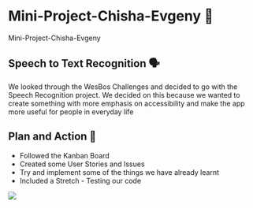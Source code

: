 # Mini-Project-Chisha-Evgeny 📘
Mini-Project-Chisha-Evgeny

## Speech to Text Recognition 🗣️
We looked through the WesBos Challenges and decided to go with the Speech Recognition project. We decided on this because we wanted to create something with more emphasis on accessibility and make the app more useful for people in everyday life



## Plan and Action 📝
 - Followed the Kanban Board
 - Created some User Stories and Issues
 - Try and implement some of the things we have already learnt
 - Included a Stretch - Testing our code 

![](https://www.google.com/search?q=insert+organise+gif&rlz=1C5CHFA_enGB903GB903&tbm=isch&source=iu&ictx=1&fir=AgPBrdYXDwQbvM%252CqfAjy9YfgYfcoM%252C_&vet=1&usg=AI4_-kTaTiBhBJ1D6ZRxyykQpWOuVlV8kg&sa=X&ved=2ahUKEwih267FtvHvAhUE8bsIHQ5jDU8Q9QF6BAgJEAE#imgrc=AgPBrdYXDwQbvM)
